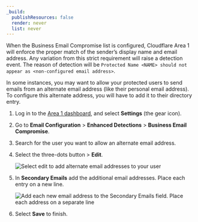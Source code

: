 ```yaml
---
_build:
  publishResources: false
  render: never
  list: never
---
```


When the Business Email Compromise list is configured, Cloudflare Area 1 will enforce the proper match of the sender’s display name and email address. Any variation from this strict requirement will raise a detection event. The reason of detection will be `Protected Name <NAME> should not appear as <non-configured email address>`. 

In some instances, you may want to allow your protected users to send emails from an alternate email address (like their personal email address). To configure this alternate address, you will have to add it to their directory entry.

1. Log in to the [Area 1 dashboard](https://horizon.area1security.com/), and select **Settings** (the gear icon).

2. Go to **Email Configuration** > **Enhanced Detections** > **Business Email Compromise**.

3. Search for the user you want to allow an alternate email address.

4. Select the three-dots button > **Edit**.

    ![Select edit to add alternate email addresses to your user](/images/email-security/bec/o365/step4-edit-user.png)

5. In **Secondary Emails** add the additional email addresses. Place each entry on a new line.

    ![Add each new email address to the Secondary Emails field. Place each address on a separate line](/images/email-security/bec/o365/step5-new-email.png)

6. Select **Save** to finish.